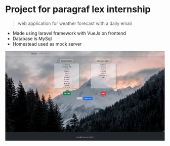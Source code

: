  # Project for paragraf lex internship

 > web application for weather forecast with a daily email

- Made using laravel framework with VueJs on frontend
- Database is MySql
- Homestead used as mock server

![preview](public\Screenshot_1.png)